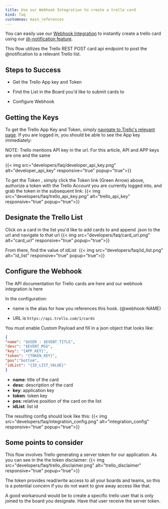 ```yaml
---
title: Use our Webhook Integration to create a trello card
kind: faq
customnav: main_references
---
```


You can easily use our [Webhook Integration](/integrations/webhooks) to instantly create a trello card using our [@-notification feature](/monitors/notifications).

This flow utilizes the Trello REST POST card api endpoint to post the @notification to a relevant Trello list.

## Steps to Success

* Get the Trello App key and Token

* Find the List in the Board you'd like to submit cards to

* Configure Webhook


## Getting the Keys

To get the Trello App Key and Token, simply [navigate to Trello's relevant page](https://trello.com/app-key). If you are logged in, you should be able to see the App key immediately:

NOTE: Trello mentions API key in the url. For this article, API and APP keys are one and the same

{{< img src="developers/faq/developer_api_key.png" alt="developer_api_key" responsive="true" popup="true">}}


To get the Token , simply click the Token link (Green Arrow) above, authorize a token with the Trello Account you are currently logged into, and grab the token in the subsequent link:
{{< img src="developers/faq/trello_api_key.png" alt="trello_api_key" responsive="true" popup="true">}}

## Designate the Trello List

Click on a card in the list you'd like to add cards to and append .json to the url and navigate to that url
{{< img src="developers/faq/card_url.png" alt="card_url" responsive="true" popup="true">}}

From there, find the value of idList 
{{< img src="developers/faq/id_list.png" alt="id_list" responsive="true" popup="true">}}

## Configure the Webhook

The API documentation for Trello cards are here and our webhook integration is here

In the configuration:

* name is the alias for how you references this hook. (@webhook-NAME)

* URL is `https://api.trello.com/1/cards`

You must enable Custom Payload and fill in a json object that looks like:

```json
{
"name": "$USER : $EVENT_TITLE",
"desc": "$EVENT_MSG",
"key": "{APP_KEY}",
"token": "{TOKEN_KEY}",
"pos":"bottom",
"idList": "{ID_LIST_VALUE}"
}
```

* **name**: title of the card
* **desc**: description of the card
* **key**: application key
* **token**: token key
* **pos**: relative position of the card on the list
* **idList**: list id

The resulting config should look like this:
{{< img src="developers/faq/integration_config.png" alt="integration_config" responsive="true" popup="true">}}

## Some points to consider

This flow involves Trello generating a server token for our application. As you can see in the the token disclaimer:
{{< img src="developers/faq/trello_disclaimer.png" alt="trello_disclaimer" responsive="true" popup="true">}}

The token provides read/write access to all your boards and teams, so this is a potential concern if you do not want to give away access like that.

A good workaround would be to create a specific trello user that is only joined to the board you designate. Have that user receive the server token.